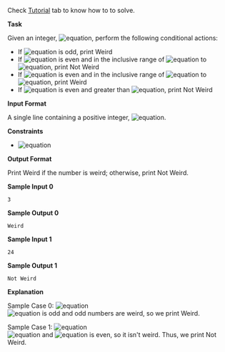 Check [Tutorial](https://www.hackerrank.com/challenges/py-if-else/tutorial) tab to know how to to solve.

__Task__ 

Given an integer, ![equation](http://latex.codecogs.com/svg.latex?\inline&space;n), perform the following conditional actions:
* If ![equation](http://latex.codecogs.com/svg.latex?\inline&space;n) is odd, print Weird
* If ![equation](http://latex.codecogs.com/svg.latex?\inline&space;n) is even and in the inclusive range of ![equation](http://latex.codecogs.com/svg.latex?\inline&space;2) to ![equation](http://latex.codecogs.com/svg.latex?\inline&space;5), print Not Weird
* If ![equation](http://latex.codecogs.com/svg.latex?\inline&space;n) is even and in the inclusive range of ![equation](http://latex.codecogs.com/svg.latex?\inline&space;6) to ![equation](http://latex.codecogs.com/svg.latex?\inline&space;20), print Weird
* If ![equation](http://latex.codecogs.com/svg.latex?\inline&space;n) is even and greater than ![equation](http://latex.codecogs.com/svg.latex?\inline&space;20), print Not Weird

__Input Format__

A single line containing a positive integer, ![equation](http://latex.codecogs.com/svg.latex?\inline&space;n).

__Constraints__
* ![equation](https://latex.codecogs.com/svg.latex?\inline&space;1&space;\leq&space;n&space;\leq&space;100)

__Output Format__

Print Weird if the number is weird; otherwise, print Not Weird.

__Sample Input 0__
```commandline
3
```
__Sample Output 0__
```commandline
Weird
```
__Sample Input 1__
```commandline
24
```
__Sample Output 1__
```commandline
Not Weird
```
__Explanation__

Sample Case 0: ![equation](https://latex.codecogs.com/svg.latex?\inline&space;n&space;=&space;3)<br> 
![equation](http://latex.codecogs.com/svg.latex?\inline&space;n) is odd and odd numbers are weird, so we print Weird.

Sample Case 1: ![equation](https://latex.codecogs.com/svg.latex?\inline&space;n&space;=&space;24)  
![equation](https://latex.codecogs.com/svg.latex?\inline&space;n&space;>&space;20) and ![equation](http://latex.codecogs.com/svg.latex?\inline&space;n) is even, so it isn't weird. Thus, we print Not Weird.
